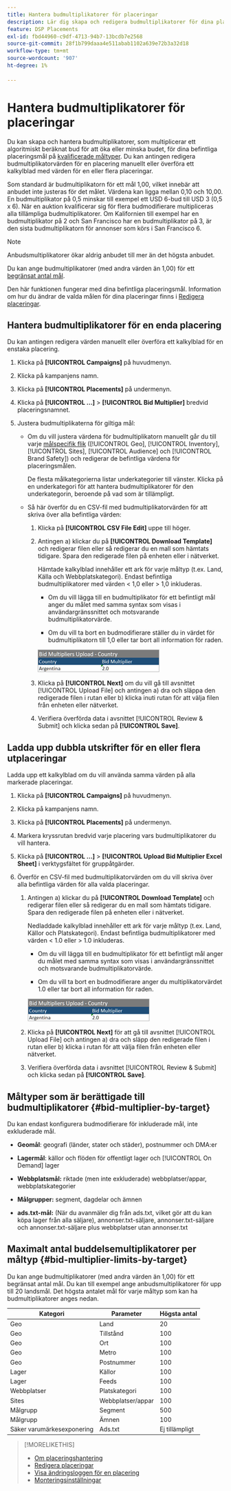 ```yaml
---
title: Hantera budmultiplikatorer för placeringar
description: Lär dig skapa och redigera budmultiplikatorer för dina placeringsmål.
feature: DSP Placements
exl-id: fbd44960-c9df-4713-94b7-13bcdb7e2568
source-git-commit: 28f1b799daaa4e511abab1102a639e72b3a32d18
workflow-type: tm+mt
source-wordcount: '907'
ht-degree: 1%

---
```


# Hantera budmultiplikatorer för placeringar

Du kan skapa och hantera budmultiplikatorer, som multiplicerar ett algoritmiskt beräknat bud för att öka eller minska budet, för dina befintliga placeringsmål på [kvalificerade måltyper](#bid-multiplier-by-target). Du kan antingen redigera budmultiplikatorvärden för en placering manuellt eller överföra ett kalkylblad med värden för en eller flera placeringar.

Som standard är budmultiplikatorn för ett mål 1,00, vilket innebär att anbudet inte justeras för det målet. Värdena kan ligga mellan 0,10 och 10,00. En budmultiplikator på 0,5 minskar till exempel ett USD 6-bud till USD 3 (0,5 x 6). När en auktion kvalificerar sig för flera budmodifierare multipliceras alla tillämpliga budmultiplikatorer. Om Kalifornien till exempel har en budmultiplikator på 2 och San Francisco har en budmultiplikator på 3, är den sista budmultiplikatorn för annonser som körs i San Francisco 6.

>[!NOTE]
>
>Anbudsmultiplikatorer ökar aldrig anbudet till mer än det högsta anbudet.

Du kan ange budmultiplikatorer (med andra värden än 1,00) för ett [begränsat antal mål](#bid-multiplier-limits-by-target).

Den här funktionen fungerar med dina befintliga placeringsmål. Information om hur du ändrar de valda målen för dina placeringar finns i [Redigera placeringar](/help/dsp/campaign-management/placements/placement-edit.md).

## Hantera budmultiplikatorer för en enda placering

Du kan antingen redigera värden manuellt eller överföra ett kalkylblad för en enstaka placering.

1. Klicka på **[!UICONTROL Campaigns]** på huvudmenyn.

1. Klicka på kampanjens namn.

1. Klicka på **[!UICONTROL Placements]** på undermenyn.

1. Klicka på **[!UICONTROL ...]** > **[!UICONTROL Bid Multiplier]** bredvid placeringsnamnet.

1. Justera budmultiplikaterna för giltiga mål:

   * Om du vill justera värdena för budmultiplikatorn manuellt går du till varje [målspecifik flik](#bid-multiplier-by-target) ([!UICONTROL Geo], [!UICONTROL Inventory], [!UICONTROL Sites], [!UICONTROL Audience] och [!UICONTROL Brand Safety]) och redigerar de befintliga värdena för placeringsmålen.

     De flesta målkategorierna listar underkategorier till vänster. Klicka på en underkategori för att hantera budmultiplikatorer för den underkategorin, beroende på vad som är tillämpligt.

   * Så här överför du en CSV-fil med budmultiplikatorvärden för att skriva över alla befintliga värden:

      1. Klicka på **[!UICONTROL CSV File Edit]** uppe till höger.

      1. Antingen a) klickar du på **[!UICONTROL Download Template]** och redigerar filen eller så redigerar du en mall som hämtats tidigare. Spara den redigerade filen på enheten eller i nätverket.

         Hämtade kalkylblad innehåller ett ark för varje måltyp (t.ex. Land, Källa och Webbplatskategori). Endast befintliga budmultiplikatorer med värden &lt; 1,0 eller > 1,0 inkluderas.

         * Om du vill lägga till en budmultiplikator för ett befintligt mål anger du målet med samma syntax som visas i användargränssnittet och motsvarande budmultiplikatorvärde.

         * Om du vill ta bort en budmodifierare ställer du in värdet för budmultiplikatorn till 1,0 eller tar bort all information för raden.

         ![Exempelrad i en fil med flera offertkalkylblad](/help/dsp/assets/bid-multiplier-spreadsheet.png "Exempelrad i en fil med flera anbud")

      1. Klicka på **[!UICONTROL Next]** om du vill gå till avsnittet [!UICONTROL Upload File] och antingen a) dra och släppa den redigerade filen i rutan eller b) klicka inuti rutan för att välja filen från enheten eller nätverket.

      1. Verifiera överförda data i avsnittet [!UICONTROL Review & Submit] och klicka sedan på **[!UICONTROL Save]**.

## Ladda upp dubbla utskrifter för en eller flera utplaceringar

Ladda upp ett kalkylblad om du vill använda samma värden på alla markerade placeringar.

1. Klicka på **[!UICONTROL Campaigns]** på huvudmenyn.

1. Klicka på kampanjens namn.

1. Klicka på **[!UICONTROL Placements]** på undermenyn.

1. Markera kryssrutan bredvid varje placering vars budmultiplikatorer du vill hantera.

1. Klicka på **[!UICONTROL ...]** > **[!UICONTROL Upload Bid Multiplier Excel Sheet]** i verktygsfältet för gruppåtgärder.

1. Överför en CSV-fil med budmultiplikatorvärden om du vill skriva över alla befintliga värden för alla valda placeringar.

   1. Antingen a) klickar du på **[!UICONTROL Download Template]** och redigerar filen eller så redigerar du en mall som hämtats tidigare. Spara den redigerade filen på enheten eller i nätverket.

      Nedladdade kalkylblad innehåller ett ark för varje måltyp (t.ex. Land, Källor och Platskategori). Endast befintliga budmultiplikatorer med värden &lt; 1.0 eller > 1.0 inkluderas.

      * Om du vill lägga till en budmultiplikator för ett befintligt mål anger du målet med samma syntax som visas i användargränssnittet och motsvarande budmultiplikatorvärde.

      * Om du vill ta bort en budmodifierare anger du multiplikatorvärdet 1.0 eller tar bort all information för raden.

      ![Exempelrad i en fil med flera offertkalkylblad](/help/dsp/assets/bid-multiplier-spreadsheet.png "Exempelrad i en fil med flera anbud")

   1. Klicka på **[!UICONTROL Next]** för att gå till avsnittet [!UICONTROL Upload File] och antingen a) dra och släpp den redigerade filen i rutan eller b) klicka i rutan för att välja filen från enheten eller nätverket.

   1. Verifiera överförda data i avsnittet [!UICONTROL Review & Submit] och klicka sedan på **[!UICONTROL Save]**.

## Måltyper som är berättigade till budmultiplikatorer {#bid-multiplier-by-target}

Du kan endast konfigurera budmodifierare för inkluderade mål, inte exkluderade mål.

* **Geomål**: geografi (länder, stater och städer), postnummer och DMA:er

* **Lagermål**: källor och flöden för offentligt lager och [!UICONTROL On Demand] lager

* **Webbplatsmål:** riktade (men inte exkluderade) webbplatser/appar, webbplatskategorier

* **Målgrupper:** segment, dagdelar och ämnen

* **ads.txt-mål:** (När du avanmäler dig från ads.txt, vilket gör att du kan köpa lager från alla säljare), annonser.txt-säljare, annonser.txt-säljare och annonser.txt-säljare plus webbplatser utan annonser.txt <!-- bid multipliers for the different subsets of inventory; not available when the placement targets only one subset -->

## Maximalt antal buddelsemultiplikatorer per måltyp {#bid-multiplier-limits-by-target}

Du kan ange budmultiplikatorer (med andra värden än 1,00) för ett begränsat antal mål. Du kan till exempel ange anbudsmultiplikatorer för upp till 20 landsmål. Det högsta antalet mål för varje måltyp som kan ha budmultiplikatorer anges nedan.

| Kategori | Parameter | Högsta antal |
| -------- | --------- | ----- |
| Geo | Land | 20 |
| Geo | Tillstånd | 100 |
| Geo | Ort | 100 |
| Geo | Metro | 100 |
| Geo | Postnummer | 100 |
| Lager | Källor | 100 |
| Lager | Feeds | 100 |
| Webbplatser | Platskategori | 100 |
| Sites | Webbplatser/appar | 100 |
| Målgrupp | Segment | 500 |
| Målgrupp | Ämnen | 100 |
| Säker varumärkesexponering | Ads.txt | Ej tillämpligt |

>[!MORELIKETHIS]
>
>* [Om placeringshantering](placement-about.md)
>* [Redigera placeringar](placement-edit.md)
>* [Visa ändringsloggen för en placering](placement-change-log.md)
>* [Monteringsinställningar](placement-settings.md)
